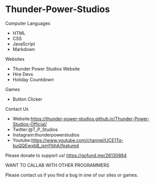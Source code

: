 # Thunder-Power-Studios
Computer Languages
* HTML 
* CSS
* JavaScript
* Markdown

Websites
* Thunder Power Studios Website
* Hire Devs
* Holiday Countdown

Games
* Button Clicker

Contact Us
* Website:https://thunder-power-studios.github.io/Thunder-Power-Studios-Official/
* Twitter:@T_P_Studios
* Instagram:thunderpowerstudios
* Youtube:https://www.youtube.com/channel/UCE1Tq-buQQEwxbB_ismYbhA/featured

Please donate to support us! https://gofund.me/26130864

WANT TO CALLAB WITH OTHER PROGRAMMERS

Please contact us if you find a bug in one of our sites or games.
